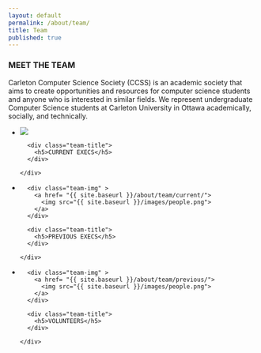 ```yaml
---
layout: default
permalink: /about/team/
title: Team
published: true
---
```


<div class="heading-title text-center">
<h3 class="text-uppercase">MEET THE TEAM </h3>
<p class="p-top-30 half-txt">Carleton Computer Science Society (CCSS) is an academic society that aims to create opportunities and resources for computer science students and anyone who is interested in similar fields. We represent undergraduate Computer Science students at Carleton University in Ottawa academically, socially, and technically.</p>


<div class = "content-team">
<ul>

<!-- ----Person 1 -->
  <li>
    <div class="team-member">
      <div class="team-img" >
        <a href= "{{ site.baseurl }}/about/team/current/">
          <img src="{{ site.baseurl }}/images/people.png" class="img-responsive">
        </a>
      </div>


      <div class="team-title">
        <h5>CURRENT EXECS</h5>
      </div>

    </div>  
  </li>


  <li>
    <div class="team-member">

      <div class="team-img" >
        <a href= "{{ site.baseurl }}/about/team/current/">
          <img src="{{ site.baseurl }}/images/people.png">
        </a>
      </div>

      <div class="team-title">
        <h5>PREVIOUS EXECS</h5>  
      </div>

    </div>
  </li>

  <li>
    <div class="team-member">

      <div class="team-img" >
        <a href= "{{ site.baseurl }}/about/team/previous/">
          <img src="{{ site.baseurl }}/images/people.png">
        </a>
      </div>

      <div class="team-title">
        <h5>VOLUNTEERS</h5>
      </div>

    </div>
  </li>
</ul>

</div>
